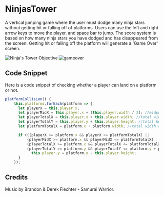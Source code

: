 # NinjasTower
A vertical jumping game where the user must dodge many ninja stars without getting hit or falling off of platforms. 
Users can use the left and right arrow keys to move the player, and space bar to jump. 
The score system is based on how many ninja stars you have dodged and has disappeared from the screen. 
Getting hit or falling off the platform will generate a 'Game Over' screen.

![Ninja's Tower Objective](https://user-images.githubusercontent.com/70188998/116821432-b943b680-ab2e-11eb-8669-9a12aa1d9781.jpg)
![gameover](https://user-images.githubusercontent.com/70188998/118312327-0405ec80-b4a6-11eb-93fc-84fccdb91a8c.jpg)

## Code Snippet
Here is a code snippet of checking whether a player can land on a platform or not.
```jsx
platformCollision() {
    this.platforms.forEach(platform => {
      let playerX = this.player.x;
      let playerMidX = this.player.x + (this.player.width / 2); //midpoint X-coord of the player frame
      let playerTotalX = this.player.x + this.player.width; //total width of each player frame
      let playerTotalY = this.player.y + this.player.height; //total height of each player frame
      let platformTotalX = platform.x + platform.width; //total width of each platform frame

      if (((playerX >= platform.x && playerX <= platformTotalX) ||
          (playerMidX >= platform.x && playerMidX <= platformTotalX) ||
          (playerTotalX >= platform.x && playerTotalX <= platformTotalX)) &&
          (playerTotalY >= platform.y && playerTotalY <= platform.y + platform.height)) {
            this.player.y = platform.y - this.player.height;
      }
    });
```
## Credits
Music by Brandon & Derek Fiechter - Samurai Warrior.
